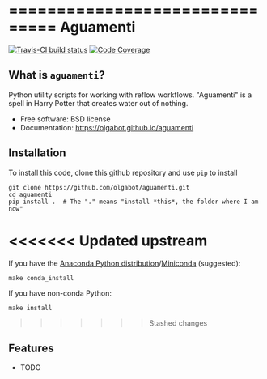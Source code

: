 ===============================
Aguamenti
===============================

[![Travis-CI build status](https://img.shields.io/travis/czbiohub/aguamenti.svg)](https://travis-ci.org/czbiohub/aguamenti)
[![Code Coverage](https://codecov.io/gh/czbiohub/aguamenti/branch/master/graph/badge.svg)](https://codecov.io/gh/czbiohub/aguamenti)




What is `aguamenti`?
---------------------------------------

Python utility scripts for working with reflow workflows. "Aguamenti" is a spell in Harry Potter that creates water out of nothing.

* Free software: BSD license
* Documentation: https://olgabot.github.io/aguamenti


Installation
------------

To install this code, clone this github repository and use `pip` to install

    git clone https://github.com/olgabot/aguamenti.git
    cd aguamenti
    pip install .  # The "." means "install *this*, the folder where I am now"

<<<<<<< Updated upstream
=======
If you have the
[Anaconda Python distribution](anaconda.com/download/)/[Miniconda](https://conda.io/miniconda.html) (suggested):

    make conda_install

If you have non-conda Python:

    make install
>>>>>>> Stashed changes


Features
--------

* TODO

